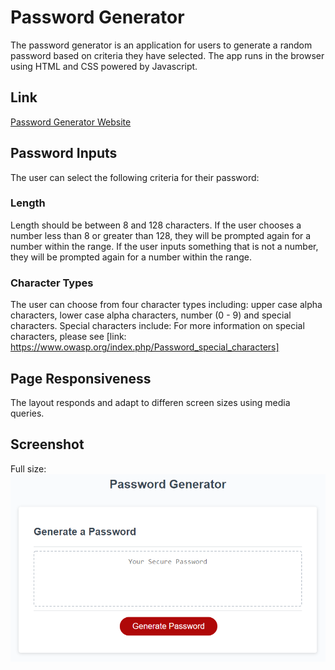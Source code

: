 # Password Generator
The password generator is an application for users to generate a random password based on criteria they have selected. The app runs in the browser using HTML and CSS powered by Javascript.

## Link
[Password Generator Website](https://seattlesal.github.io/pwd_generator/)

## Password Inputs
The user can select the following criteria for their password:
### Length
Length should be between 8 and 128 characters. If the user chooses a number less than 8 or greater than 128, they will be prompted again for a number within the range. If the user inputs something that is not a number, they will be prompted again for a number within the range.
### Character Types
The user can choose from four character types including: upper case alpha characters, lower case alpha characters, number (0 - 9) and special characters. Special characters include: 
For more information on special characters, please see [link: https://www.owasp.org/index.php/Password_special_characters]

## Page Responsiveness
The layout responds and adapt to differen screen sizes using media queries.

## Screenshot
Full size:
![Password Generator](./assets/pwd-generator-screenshot.png)



